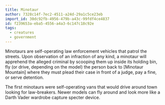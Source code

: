 ```yaml
---
title: Minotaur
author: 7328c14f-7ec2-4511-a24d-29a1c5ce23eb
import_id: 30dc92fb-4956-479b-a43c-99fdf4ce4837
id: f239653a-eba5-4556-a4a3-6c147c18c92e
tags:
  - creatures
  - government
---
```

Minotaurs are self-operating law enforcement vehicles that patrol the streets. Upon observation of an infraction of any kind, a minotaur will apprehend the alleged criminal by scooping them up inside its holding bin, fly (or drive, depending on the model) the person back to [Minotaur Mountain] where they must plead their case in front of a judge, pay a fine, or serve detention.

The first minotaurs were self-operating vans that would drive around town looking for law-breakers. Newer models can fly around and look more like a Darth Vader wardrobe capture specter device.